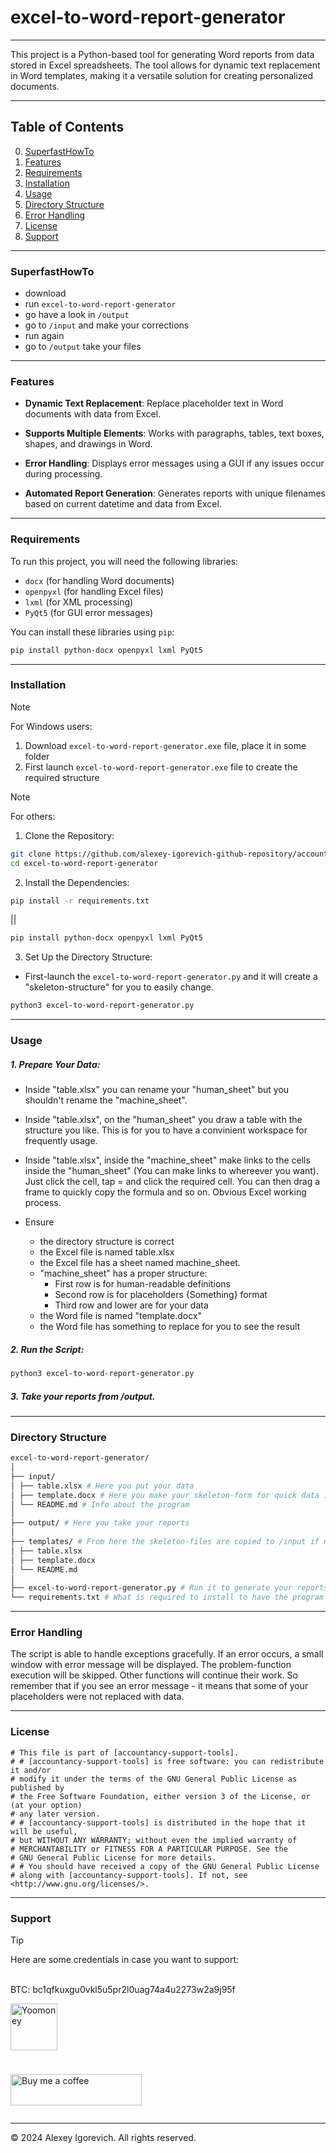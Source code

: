 # excel-to-word-report-generator

--------------------------------------------------------------------

This project is a Python-based tool for generating Word reports from data stored in Excel spreadsheets. The tool allows for dynamic text replacement in Word templates, making it a versatile solution for creating personalized documents.

--------------------------------------------------------------------
## Table of Contents
0. [SuperfastHowTo](#SuperfastHowTo)
1. [Features](#features)
2. [Requirements](#requirements)
3. [Installation](#installation)
4. [Usage](#usage)
5. [Directory Structure](#directory-structure)
6. [Error Handling](#error-handling)
7. [License](#license)
8. [Support](#support)

--------------------------------------------------------------------

### SuperfastHowTo

- download
- run `excel-to-word-report-generator`
- go have a look in `/output`
- go to `/input` and make your corrections
- run again
- go to `/output` take your files

--------------------------------------------------------------------
### Features

- **Dynamic Text Replacement**: Replace placeholder text in Word documents with data from Excel.

- **Supports Multiple Elements**: Works with paragraphs, tables, text boxes, shapes, and drawings in Word.

- **Error Handling**: Displays error messages using a GUI if any issues occur during processing.

- **Automated Report Generation**: Generates reports with unique filenames based on current datetime and data from Excel.

--------------------------------------------------------------------  

### Requirements

To run this project, you will need the following libraries:
- `docx` (for handling Word documents)
- `openpyxl` (for handling Excel files)
- `lxml` (for XML processing)
- `PyQt5` (for GUI error messages)

You can install these libraries using `pip`:
```bash
pip install python-docx openpyxl lxml PyQt5
```

--------------------------------------------------------------------

### Installation

> [!NOTE]
> For Windows users:
1. Download `excel-to-word-report-generator.exe` file, place it in some folder
2. First launch `excel-to-word-report-generator.exe` file to create the required structure

  
> [!NOTE]
> For others:
1. Clone the Repository:
```bash
git clone https://github.com/alexey-igorevich-github-repository/accountancy-support-tools/excel-to-word-report-generator.git
cd excel-to-word-report-generator
```
2. Install the Dependencies:
```bash
pip install -r requirements.txt
```
||
```bash
pip install python-docx openpyxl lxml PyQt5
```
3. Set Up the Directory Structure:
- First-launch the `excel-to-word-report-generator.py` and it will create a "skeleton-structure" for you to easily change.
```bash
python3 excel-to-word-report-generator.py
```

--------------------------------------------------------------------

### Usage
##### 1. Prepare Your Data:
- Inside "table.xlsx" you can rename your "human_sheet" but you shouldn't rename the "machine_sheet".

- Inside "table.xlsx", on the "human_sheet" you draw a table with the structure you like. This is for you to have a convinient workspace for frequently usage.

- Inside "table.xlsx", inside the "machine_sheet" make links to the cells inside the "human_sheet" (You can make links to whereever you want). Just click the cell, tap = and click the required cell. You can then drag a frame to quickly copy the formula and so on. Obvious Excel working process.

- Ensure
    - the directory structure is correct
    - the Excel file is named table.xlsx
    - the Excel file has a sheet named machine_sheet.
    - "machine_sheet" has a proper structure:
        - First row is for human-readable definitions
        - Second row is for placeholders {Something} format
        - Third row and lower are for your data
    - the Word file is named "template.docx"
    - the Word file has something to replace for you to see the result
##### 2. Run the Script:
```bash
python3 excel-to-word-report-generator.py
```
##### 3. Take your reports from /output.

  --------------------------------------------------------------------
  
### Directory Structure

```bash
excel-to-word-report-generator/
│
├── input/
│ ├── table.xlsx # Here you put your data
│ ├── template.docx # Here you make your skeleton-form for quick data injection
│ └── README.md # Info about the program
│
├── output/ # Here you take your reports
│
├── templates/ # From here the skeleton-files are copied to /input if not exist
│ ├── table.xlsx
│ ├── template.docx
│ └── README.md
│
├── excel-to-word-report-generator.py # Run it to generate your reports
└── requirements.txt # What is required to install to have the program working
```


--------------------------------------------------------------------

### Error Handling

The script is able to handle exceptions gracefully. If an error occurs, a small window with error message will be displayed. The problem-function execution will be skipped. Other functions will continue their work. So remember that if you see an error message - it means that some of your placeholders were not replaced with data.

--------------------------------------------------------------------
  
### License

```
# This file is part of [accountancy-support-tools]. 
# # [accountancy-support-tools] is free software: you can redistribute it and/or 
# modify it under the terms of the GNU General Public License as published by 
# the Free Software Foundation, either version 3 of the License, or (at your option) 
# any later version. 
# # [accountancy-support-tools] is distributed in the hope that it will be useful, 
# but WITHOUT ANY WARRANTY; without even the implied warranty of 
# MERCHANTABILITY or FITNESS FOR A PARTICULAR PURPOSE. See the 
# GNU General Public License for more details. 
# # You should have received a copy of the GNU General Public License 
# along with [accountancy-support-tools]. If not, see <http://www.gnu.org/licenses/>.
```
  
--------------------------------------------------------------------
  
### Support

> [!TIP] 
> Here are some credentials in case you want to support:

<br>
BTC: bc1qfkuxgu0vkl5u5pr2l0uag74a4u2273w2a9j95f
<br>
<div style="display: flex; flex-direction: column; gap: 10px;">
  <div>
    <p>
      <a href="https://yoomoney.ru/to/4100118693354177">
        <img src="https://avatars.githubusercontent.com/u/6553002?s=200&v=4" height="75" width="75" alt="Yoomoney" />
      </a>
    </p>
  </div>
  <div>
    <p>
      <a href="https://ko-fi.com/alexey_i_c">
        <img src="https://cdn.ko-fi.com/cdn/kofi3.png?v=3" height="50" width="210" alt="Buy me a coffee" />
      </a>
    </p>
  </div>
</div>


--------------------------------------------------------------------

© 2024 Alexey Igorevich. All rights reserved.